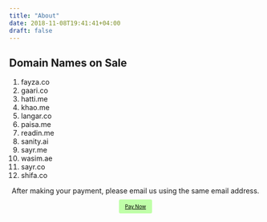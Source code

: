 ```yaml
---
title: "About"
date: 2018-11-08T19:41:41+04:00
draft: false
---
```


## Domain Names on Sale

<ol>
<li>fayza.co<li>
gaari.co<li>
hatti.me<li>
khao.me<li>
langar.co<li>
paisa.me<li>
readin.me<li>
sanity.ai<li>
sayr.me<li>
wasim.ae<li>
sayr.co<li>
shifa.co
</ol>

<center>After making your payment, please email us using the same email address.</center><br>
<center> <a href="https://www.paypal.me/towasim" target="_blank" style="background: #BFFFA8; color: #000000; padding: 8px 12px; font-size: 10px; border-radius: 3px;"> Pay Now </a> </center>
